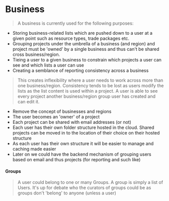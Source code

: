# Business

>A business is currently used for the following purposes:

* Storing business-related lists which are pushed down to a user at a given point such as resource types, trade packages etc.
* Grouping projects under the umbrella of a business (and region) and project must be 'owned' by a single business and thus can't be shared cross business/region.
* Tieing a user to a given business to constrain which projects a user can see and which lists a user can use
* Creating a semblance of reporting consistency across a business

>This creates inflexibility where a user needs to work across more than one business/region. Consistency tends to be lost as users modify the lists as the list content is used within a project. A user is able to see every project another business/region group user has created and can edit it.

* Remove the concept of businesses and regions
* The user becomes an 'owner' of a project
* Each project can be shared with email addresses (or not)
* Each user has their own folder structure hosted in the cloud. Shared projects can be moved in to the location of their choice on their hosted structure
* As each user has their own structure it will be easier to manage and caching made easier
* Later on we could have the backend mechanism of grouping users based on email and thus projects (for reporting and such like)

#### Groups

>A user could belong to one or many Groups. A group is simply a list of Users. It's up for debate who the curators of groups could be as groups don't 'belong' to anyone (unless a user)
